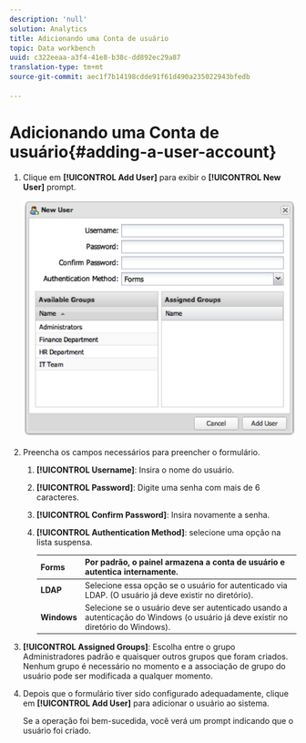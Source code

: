 ```yaml
---
description: 'null'
solution: Analytics
title: Adicionando uma Conta de usuário
topic: Data workbench
uuid: c322eeaa-a3f4-41e8-b38c-dd892ec29a87
translation-type: tm+mt
source-git-commit: aec1f7b14198cdde91f61d490a235022943bfedb

---
```



# Adicionando uma Conta de usuário{#adding-a-user-account}

1. Clique em **[!UICONTROL Add User]** para exibir o **[!UICONTROL New User]** prompt.

   ![](assets/add_user_account.png)

1. Preencha os campos necessários para preencher o formulário.
   1. **[!UICONTROL Username]**: Insira o nome do usuário.
   1. **[!UICONTROL Password]**: Digite uma senha com mais de 6 caracteres.
   1. **[!UICONTROL Confirm Password]**: Insira novamente a senha.
   1. **[!UICONTROL Authentication Method]**: selecione uma opção na lista suspensa.

      | **Forms** | Por padrão, o painel armazena a conta de usuário e autentica internamente. |
      |---|---|
      | **LDAP** | Selecione essa opção se o usuário for autenticado via LDAP. (O usuário já deve existir no diretório). |
      | **Windows** | Selecione se o usuário deve ser autenticado usando a autenticação do Windows (o usuário já deve existir no diretório do Windows). |

1. **[!UICONTROL Assigned Groups]**: Escolha entre o grupo Administradores padrão e quaisquer outros grupos que foram criados. Nenhum grupo é necessário no momento e a associação de grupo do usuário pode ser modificada a qualquer momento.
1. Depois que o formulário tiver sido configurado adequadamente, clique em **[!UICONTROL Add User]** para adicionar o usuário ao sistema.

   Se a operação foi bem-sucedida, você verá um prompt indicando que o usuário foi criado.